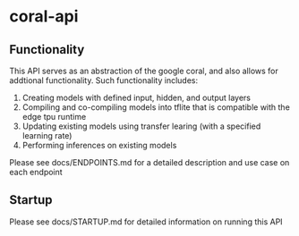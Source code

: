 # coral-api

## Functionality

This API serves as an abstraction of the google coral, and also allows for addtional functionality. Such functionality includes:

1. Creating models with defined input, hidden, and output layers
2. Compiling and co-compiling models into tflite that is compatible with the edge tpu runtime
3. Updating existing models using transfer learing (with a specified learning rate)
4. Performing inferences on existing models

Please see docs/ENDPOINTS.md for a detailed description and use case on each endpoint

## Startup

Please see docs/STARTUP.md for detailed information on running this API

